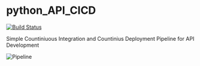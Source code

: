 # python_API_CICD 

[![Build Status](https://travis-ci.org/HemantAHK/python_API_CICD.svg?branch=master)](https://travis-ci.org/HemantAHK/python_API_CICD)

Simple Countiniuous Integration and Countinius Deployment Pipeline for API Development

![Pipeline](https://miro.medium.com/max/875/1*z6dyw9e-wPWYxRYZWhSXKQ.png)
